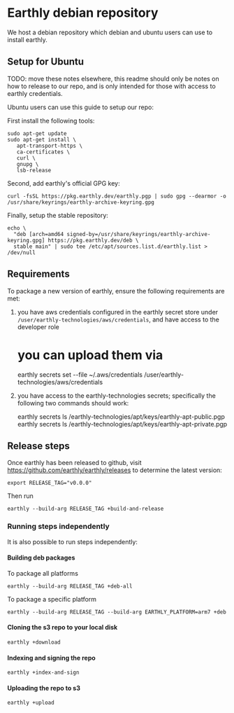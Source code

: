 # Earthly debian repository

We host a debian repository which debian and ubuntu users can use to install earthly.

## Setup for Ubuntu

TODO: move these notes elsewhere, this readme should only be notes on how to release to our repo, and is only intended for those with
access to earthly credentials.

Ubuntu users can use this guide to setup our repo:

First install the following tools:

    sudo apt-get update
    sudo apt-get install \
       apt-transport-https \
       ca-certificates \
       curl \
       gnupg \
       lsb-release

Second, add earthly's official GPG key:

    curl -fsSL https://pkg.earthly.dev/earthly.pgp | sudo gpg --dearmor -o /usr/share/keyrings/earthly-archive-keyring.gpg


Finally, setup the stable repository:

    echo \
      "deb [arch=amd64 signed-by=/usr/share/keyrings/earthly-archive-keyring.gpg] https://pkg.earthly.dev/deb \
      stable main" | sudo tee /etc/apt/sources.list.d/earthly.list > /dev/null

## Requirements

To package a new version of earthly, ensure the following requirements are met:

1. you have aws credentials configured in the earthly secret store under `/user/earthly-technologies/aws/credentials`, and have access to the developer role

    # you can upload them via
    earthly secrets set --file ~/.aws/credentials /user/earthly-technologies/aws/credentials

2. you have access to the earthly-technologies secrets; specifically the following two commands should work:

    earthly secrets ls /earthly-technologies/apt/keys/earthly-apt-public.pgp
    earthly secrets ls /earthly-technologies/apt/keys/earthly-apt-private.pgp

## Release steps

Once earthly has been released to github, visit https://github.com/earthly/earthly/releases to determine the latest version:

    export RELEASE_TAG="v0.0.0"

Then run

    earthly --build-arg RELEASE_TAG +build-and-release

### Running steps independently

It is also possible to run steps independently:

#### Building deb packages

To package all platforms

    earthly --build-arg RELEASE_TAG +deb-all

To package a specific platform

    earthly --build-arg RELEASE_TAG --build-arg EARTHLY_PLATFORM=arm7 +deb

#### Cloning the s3 repo to your local disk

    earthly +download

#### Indexing and signing the repo

    earthly +index-and-sign

#### Uploading the repo to s3

    earthly +upload
